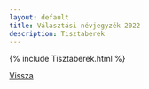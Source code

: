 ```yaml
---
layout: default
title: Választási névjegyzék 2022
description: Tisztaberek
---
```


{% include Tisztaberek.html %}

[Vissza](./)